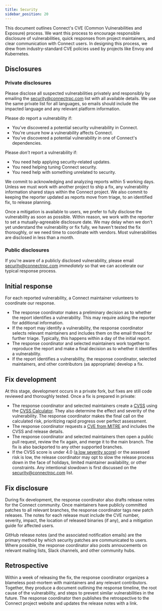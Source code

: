 ```yaml
---
title: Security
sidebar_position: 20
---
```


This document outlines Connect's CVE (Common Vulnerabilities and Exposure)
process. We want this process to encourage responsible disclosure of
vulnerabilities, quick responses from project maintainers, and clear
communication with Connect users. In designing this process, we drew from
industry-standard CVE policies used by projects like Envoy and Kubernetes.

## Disclosures

### Private disclosures

Please disclose all suspected vulnerabilities privately and responsibly by
emailing the security@connectrpc.com list with all available details. We use
the same private list for all languages, so emails should include the impacted
language and any relevant platform information.

Please _do_ report a vulnerability if:
* You've discovered a potential security vulnerability in Connect.
* You're unsure how a vulnerability affects Connect.
* You've discovered a potential vulnerability in one of Connect's dependencies.

Please _don't_ report a vulnerability if:
* You need help applying security-related updates.
* You need helping tuning Connect security.
* You need help with something unrelated to security.

We commit to acknowledging and analyzing reports within 5 working days. Unless
we must work with another project to ship a fix, any vulnerability information
shared stays within the Connect project. We also commit to keeping the reporter
updated as reports move from triage, to an identified fix, to release planning.

Once a mitigation is available to users, we prefer to fully disclose the
vulnerability as soon as possible. Within reason, we work with the reporter to
set a mutually-agreeable disclosure date. We may delay when we don't yet
understand the vulnerability or fix fully, we haven't tested the fix
thoroughly, or we need time to coordinate with vendors. Most vulnerabilities
are disclosed in less than a month.

### Public disclosures

If you're aware of a publicly disclosed vulnerability, please email
security@connectrpc.com _immediately_ so that we can accelerate our typical
response process.

## Initial response

For each reported vulnerability, a Connect maintainer volunteers to coordinate
our response. 

* The response coordinator makes a preliminary decision as to whether the
  report identifies a vulnerability. This may require asking the reporter for
  additional information.
* If the report may identify a vulnerability, the response coordinator selects
  relevant maintainers and includes them on the email thread for further
  triage. Typically, this happens within a day of the initial report.
* The response coordinator and selected maintainers work together to reproduce
  the report and make a final decision as to whether it identifies a
  vulnerability.
* If the report identifies a vulnerability, the response coordinator, selected
  maintainers, and other contributors (as appropriate) develop a fix.

## Fix development

At this stage, development occurs in a private fork, but fixes are still code
reviewed and thoroughly tested. Once a fix is prepared in private:

* The response coordinator and selected maintainers create a
  [CVSS](https://www.first.org/cvss/specification-document) using the [CVSS
  Calculator](https://www.first.org/cvss/calculator/3.0). They also
  determine the effect and severity of the vulnerability. The response
  coordinator makes the final call on the calculated risk, prioritizing rapid
  progress over perfect assessment.
* The response coordinator requests a [CVE from
  MITRE](https://cveform.mitre.org/) and includes the CVSS and release details.
* The response coordinator and selected maintainers then open a public pull
  request, review the fix again, and merge it to the main branch. The fix is
  also backported to any other supported branches.
* If the CVSS score is under 4.0 ([a low severity
  score](https://www.first.org/cvss/specification-document#i5)) or the assessed
  risk is low, the release coordinator may opt to slow the release process down
  in the face of holidays, limited maintainer availability, or other
  constraints. Any intentional slowdown is first discussed on the
  security@connectrpc.com list.

## Fix disclosure

During fix development, the response coordinator also drafts release notes for
the Connect community. Once maintainers have publicly committed patches to all
relevant branches, the response coordinator tags new patch releases. The notes
for each release must include the CVE number, severity, impact, the location of
released binaries (if any), and a mitigation guide for affected users.

GitHub release notes (and the associated notification emails) are the primary
method by which security patches are communicated to users. Where possible, the
response coordinator also posts annoucements on relevant mailing lists, Slack
channels, and other community hubs.

## Retrospective 

Within a week of releasing the fix, the response coordinator organizes a
blameless post-mortem with maintainers and any relevant contributors. Together,
they produce a document outlining the response timeline, the root cause of the
vulnerability, and steps to prevent similar vulnerabilities in the future. The
response coordinator then publishes the retrospective to the Connect project
website and updates the release notes with a link.
